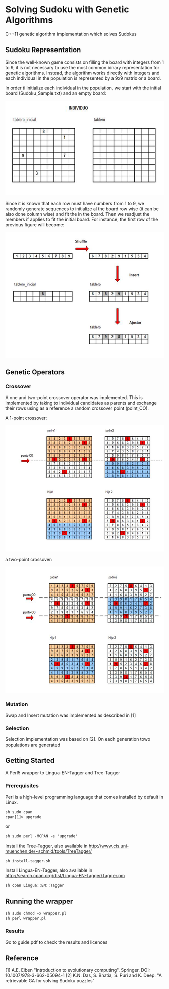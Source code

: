 # Solving Sudoku with Genetic Algorithms

C++11 genetic algorithm implementation which solves Sudokus  

## Sudoku Representation

Since the well-known game consists on filling the board with integers
from 1 to 9, it is not necessary to use the most common binary representation
for genetic algorithms. Instead, the algorithm works directly with integers and
each individual in the population is represented by a 9x9 matrix or a board. 

In order ti initialize each individual in the population, we start with the
initial board (Sudoku_Sample.txt) and an empty board:

<p align="center">
<img height="300" src="https://github.com/rnavares/Solving-Sudoku-with-Genetic-Algortihms-/blob/master/Figures/Figura1.jpg">
</p>

Since it is known that each row must have numbers from 1 to 9, we randomly
generate sequences to initialize al the board row wise (it can be also done
column wise) and fit the in the board. Then we readjust the members if applies to
fit the initial board. For instance, the first row of the previous figure will 
become:

<p align="center">
<img height="400" src="https://github.com/rnavares/Solving-Sudoku-with-Genetic-Algortihms-/blob/master/Figures/Figura2.jpg">
</p>

## Genetic Operators

### Crossover

A one and two-point crossover operator was implemented. This is implemented by
taking to individual candidates as parents and exchange their rows using as
a reference a random crossover point (point_CO). 

A 1-point crossover:

<p align="center">
<img height="400" src="https://github.com/rnavares/Solving-Sudoku-with-Genetic-Algortihms-/blob/master/Figures/Figura3.jpg">
</p>

a two-point crossover:

<p align="center">
<img height="400" src="https://github.com/rnavares/Solving-Sudoku-with-Genetic-Algortihms-/blob/master/Figures/Figura4.jpg">
</p>

### Mutation

Swap and Insert mutation was implemented as described in [1]

### Selection

Selection implementation was based on [2]. On each generation towo populations are
generated

## Getting Started

A Perl5 wrapper to Lingua-EN-Tagger and Tree-Tagger 

### Prerequisites

Perl is a high-level programming language that comes installed by default in Linux.

```
sh sudo cpan
cpan[1]> upgrade
```

or 

```
sh sudo perl -MCPAN -e 'upgrade'
```


Install the Tree-Tagger, also available in http://www.cis.uni-muenchen.de/~schmid/tools/TreeTagger/

```
sh install-tagger.sh
```

Install Lingua-EN-Tagger, also available in http://search.cpan.org/dist/Lingua-EN-Tagger/Tagger.pm

```
sh cpan Lingua::EN::Tagger
```


## Running the wrapper

```
sh sudo chmod +x wrapper.pl
sh perl wrapper.pl
```

### Results

Go to guide.pdf to check the results and licences 

## Reference

[1] A.E. Eiben "Introduction to evolutionary computing". Springer. DOI: 10.1007/978-3-662-05094-1
[2] K.N. Das, S. Bhatia, S. Puri and K. Deep. "A retrievable GA for solving Sudoku puzzles"
